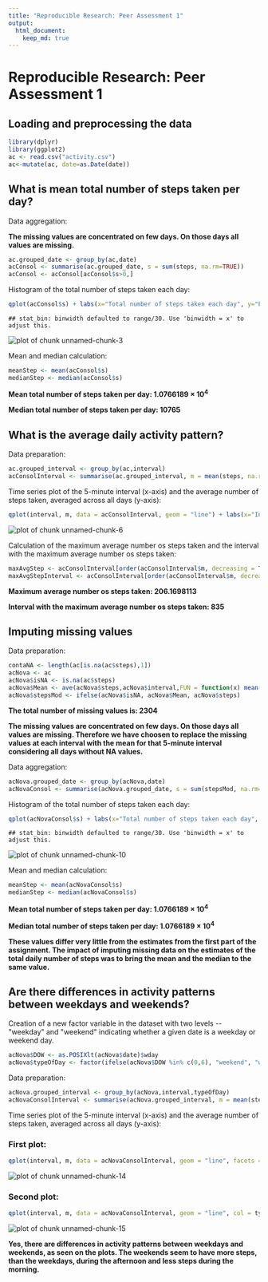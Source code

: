```yaml
---
title: "Reproducible Research: Peer Assessment 1"
output: 
  html_document:
    keep_md: true
---
```


# Reproducible Research: Peer Assessment 1
  
  
## Loading and preprocessing the data

```r
library(dplyr)
library(ggplot2)
ac <- read.csv("activity.csv")
ac<-mutate(ac, date=as.Date(date))
```
  
## What is mean total number of steps taken per day?
  
Data aggregation:
  
**The missing values are concentrated on few days. On those days all values are missing.**


```r
ac.grouped_date <- group_by(ac,date)
acConsol <- summarise(ac.grouped_date, s = sum(steps, na.rm=TRUE))
acConsol <- acConsol[acConsol$s>0,]
```
  
Histogram of the total number of steps taken each day:
  

```r
qplot(acConsol$s) + labs(x="Total number of steps taken each day", y="Frequency")
```

```
## stat_bin: binwidth defaulted to range/30. Use 'binwidth = x' to adjust this.
```

![plot of chunk unnamed-chunk-3](figure/unnamed-chunk-3-1.png) 
  
Mean and median calculation:
  

```r
meanStep <- mean(acConsol$s)
medianStep <- median(acConsol$s)
```
  
**Mean total number of steps taken per day: 1.0766189 &times; 10<sup>4</sup>**
  
**Median total number of steps taken per day: 10765**
  
  
  
## What is the average daily activity pattern?
  
Data preparation:
  

```r
ac.grouped_interval <- group_by(ac,interval)
acConsolInterval <- summarise(ac.grouped_interval, m = mean(steps, na.rm=TRUE))
```
  
Time series plot of the 5-minute interval (x-axis) and the average number of steps taken, averaged across all days (y-axis):
  

```r
qplot(interval, m, data = acConsolInterval, geom = "line") + labs(x="Intervals", y="Averaged Steps")
```

![plot of chunk unnamed-chunk-6](figure/unnamed-chunk-6-1.png) 
  
Calculation of the maximum average number os steps taken and the interval with the maximum average number os steps taken:
  

```r
maxAvgStep <- acConsolInterval[order(acConsolInterval$m, decreasing = TRUE),][1,]$m
maxAvgStepInterval <- acConsolInterval[order(acConsolInterval$m, decreasing = TRUE),][1,]$interval
```
  
**Maximum average number os steps taken: 206.1698113**
  
**Interval with the maximum average number os steps taken: 835**
  
  
  
## Imputing missing values
  
Data preparation:
  

```r
contaNA <- length(ac[is.na(ac$steps),1])
acNova <- ac
acNova$isNA <- is.na(ac$steps)
acNova$Mean <- ave(acNova$steps,acNova$interval,FUN = function(x) mean(x, na.rm = TRUE))
acNova$stepsMod <- ifelse(acNova$isNA, acNova$Mean, acNova$steps)
```
  
**The total number of missing values is: 2304**
  
**The missing values are concentrated on few days. On those days all values are missing. Therefore we have choosen to replace the missing values at each interval with the mean for that 5-minute interval considering all days without NA values.**
  
Data aggregation:
  

```r
acNova.grouped_date <- group_by(acNova,date)
acNovaConsol <- summarise(acNova.grouped_date, s = sum(stepsMod, na.rm=TRUE))
```
  
Histogram of the total number of steps taken each day:
  

```r
qplot(acNovaConsol$s) + labs(x="Total number of steps taken each day", y="Frequency")
```

```
## stat_bin: binwidth defaulted to range/30. Use 'binwidth = x' to adjust this.
```

![plot of chunk unnamed-chunk-10](figure/unnamed-chunk-10-1.png) 
  
Mean and median calculation:
  

```r
meanStep <- mean(acNovaConsol$s)
medianStep <- median(acNovaConsol$s)
```
  
**Mean total number of steps taken per day: 1.0766189 &times; 10<sup>4</sup>**
  
**Median total number of steps taken per day: 1.0766189 &times; 10<sup>4</sup>**
  
  
**These values differ very little from the estimates from the first part of the assignment. The impact of imputing missing data on the estimates of the total daily number of steps was to bring the mean and the median to the same value.**
    
  
  
## Are there differences in activity patterns between weekdays and weekends?
  
Creation of a new factor variable in the dataset with two levels -- "weekday" and "weekend" indicating whether a given date is a weekday or weekend day.
  

```r
acNova$DOW <- as.POSIXlt(acNova$date)$wday
acNova$typeOfDay <- factor(ifelse(acNova$DOW %in% c(0,6), "weekend", "weekday"))
```
  
Data preparation:
  

```r
acNova.grouped_interval <- group_by(acNova,interval,typeOfDay)
acNovaConsolInterval <- summarise(acNova.grouped_interval, m = mean(stepsMod))
```
  
Time series plot of the 5-minute interval (x-axis) and the average number of steps taken, averaged across all days (y-axis):
  
### First plot:

```r
qplot(interval, m, data = acNovaConsolInterval, geom = "line", facets = typeOfDay ~ .) + labs(x="Intervals", y="Averaged Steps")
```

![plot of chunk unnamed-chunk-14](figure/unnamed-chunk-14-1.png) 
  
### Second plot:

```r
qplot(interval, m, data = acNovaConsolInterval, geom = "line", col = typeOfDay) + labs(x="Intervals", y="Averaged Steps")
```

![plot of chunk unnamed-chunk-15](figure/unnamed-chunk-15-1.png) 
  
**Yes, there are differences in activity patterns between weekdays and weekends, as seen on the plots. The weekends seem to have more steps, than the weekdays, during the afternoon and less steps during the morning.**

